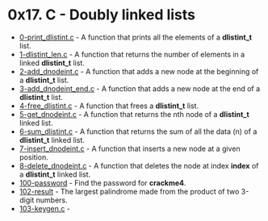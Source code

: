 # 0x17. C - Doubly linked lists

- [0-print_dlistint.c](https://github.com/CharlesMariga/alx-low_level_programming/blob/main/0x17-doubly_linked_lists/0-print_dlistint.c) - A function that prints all the elements of a **dlistint_t** list.
- [1-dlistint_len.c](https://github.com/CharlesMariga/alx-low_level_programming/blob/main/0x17-doubly_linked_lists/1-dlistint_len.c) - A function that returns the number of elements in a linked **dlistint_t** list.
- [2-add_dnodeint.c](https://github.com/CharlesMariga/alx-low_level_programming/blob/main/0x17-doubly_linked_lists/2-add_dnodeint.c) - A function that adds a new node at the beginning of a **dlistint_t** list.
- [3-add_dnodeint_end.c](https://github.com/CharlesMariga/alx-low_level_programming/blob/main/0x17-doubly_linked_lists/3-add_dnodeint_end.c) - A function that adds a new node at the end of a **dlistint_t** list.
- [4-free_dlistint.c](https://github.com/CharlesMariga/alx-low_level_programming/blob/main/0x17-doubly_linked_lists/4-free_dlistint.c) - A function that frees a **dlistint_t** list.
- [5-get_dnodeint.c](https://github.com/CharlesMariga/alx-low_level_programming/blob/main/0x17-doubly_linked_lists/5-get_dnodeint.c) - A function that returns the nth node of a **dlistint_t** linked list.
- [6-sum_dlistint.c](https://github.com/CharlesMariga/alx-low_level_programming/blob/main/0x17-doubly_linked_lists/6-sum_dlistint.c) - A function that returns the sum of all the data (n) of a **dlistint_t** linked list.
- [7-insert_dnodeint.c](https://github.com/CharlesMariga/alx-low_level_programming/blob/main/0x17-doubly_linked_lists/7-insert_dnodeint.c) - A function that inserts a new node at a given position.
- [8-delete_dnodeint.c](https://github.com/CharlesMariga/alx-low_level_programming/blob/main/0x17-doubly_linked_lists/8-delete_dnodeint.c) - A function that deletes the node at index **index** of a **dlistint_t** linked list.
- [100-password](https://github.com/CharlesMariga/alx-low_level_programming/blob/main/0x17-doubly_linked_lists/100-password) - Find the password for **crackme4**.
- [102-result](https://github.com/CharlesMariga/alx-low_level_programming/blob/main/0x17-doubly_linked_lists/102-result) - The largest palindrome made from the product of two 3-digit numbers.
- [103-keygen.c]() -
